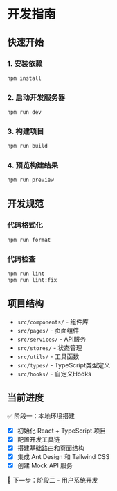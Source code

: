 # 开发指南

## 快速开始

### 1. 安装依赖
```bash
npm install
```

### 2. 启动开发服务器
```bash
npm run dev
```

### 3. 构建项目
```bash
npm run build
```

### 4. 预览构建结果
```bash
npm run preview
```

## 开发规范

### 代码格式化
```bash
npm run format
```

### 代码检查
```bash
npm run lint
npm run lint:fix
```

## 项目结构

- `src/components/` - 组件库
- `src/pages/` - 页面组件
- `src/services/` - API服务
- `src/stores/` - 状态管理
- `src/utils/` - 工具函数
- `src/types/` - TypeScript类型定义
- `src/hooks/` - 自定义Hooks

## 当前进度

✅ 阶段一：本地环境搭建
- [x] 初始化 React + TypeScript 项目
- [x] 配置开发工具链
- [x] 搭建基础路由和页面结构
- [x] 集成 Ant Design 和 Tailwind CSS
- [x] 创建 Mock API 服务

🔄 下一步：阶段二 - 用户系统开发